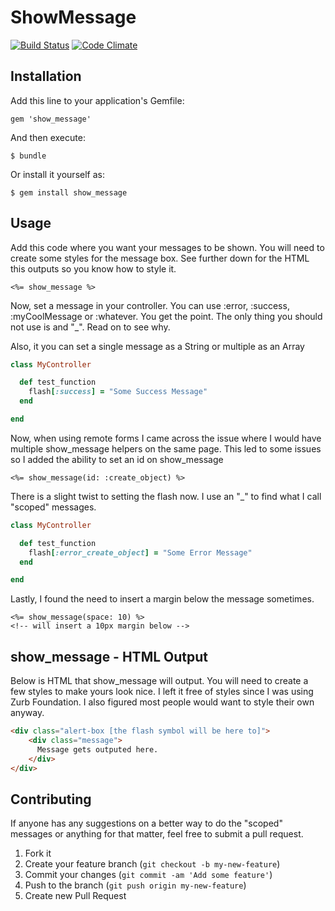 # ShowMessage

[![Build Status](https://travis-ci.org/jclusso/show_message.png?branch=master)](https://travis-ci.org/jclusso/show_message)
[![Code Climate](https://codeclimate.com/github/jclusso/show_message.png)](https://codeclimate.com/github/jclusso/show_message)

## Installation

Add this line to your application's Gemfile:

    gem 'show_message'

And then execute:

    $ bundle

Or install it yourself as:

    $ gem install show_message

## Usage

Add this code where you want your messages to be shown. You will need to create some styles for the message box.
See further down for the HTML this outputs so you know how to style it.

```erb
<%= show_message %>
```

Now, set a message in your controller. You can use :error, :success, :myCoolMessage or :whatever. You get the point.
The only thing you should not use is and "_". Read on to see why.

Also, it you can set a single message as a String or multiple as an Array

```ruby
class MyController

  def test_function
    flash[:success] = "Some Success Message"
  end

end
```

Now, when using remote forms I came across the issue where I would have multiple show_message helpers on the same page.
This led to some issues so I added the ability to set an id on show_message

```erb
<%= show_message(id: :create_object) %>
```

There is a slight twist to setting the flash now. I use an "_" to find what I call "scoped" messages.

```ruby
class MyController

  def test_function
    flash[:error_create_object] = "Some Error Message"
  end

end
```

Lastly, I found the need to insert a margin below the message sometimes.

```erb
<%= show_message(space: 10) %>
<!-- will insert a 10px margin below -->
```

## show_message - HTML Output

Below is HTML that show_message will output. You will need to create a few styles to make yours look nice.
I left it free of styles since I was using Zurb Foundation. I also figured most people would want to style their own anyway.

```html
<div class="alert-box [the flash symbol will be here to]">
    <div class="message">
      Message gets outputed here.
    </div>
</div>
```

## Contributing

If anyone has any suggestions on a better way to do the "scoped" messages or anything for that matter,
feel free to submit a pull request.

1. Fork it
2. Create your feature branch (`git checkout -b my-new-feature`)
3. Commit your changes (`git commit -am 'Add some feature'`)
4. Push to the branch (`git push origin my-new-feature`)
5. Create new Pull Request
